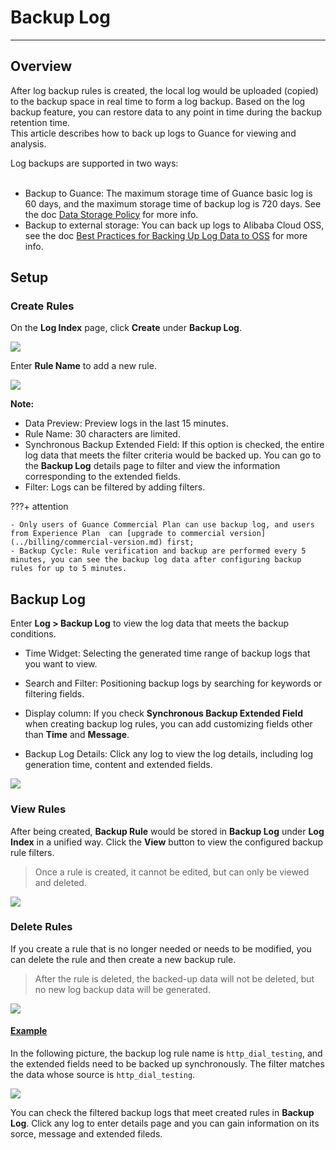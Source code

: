 # Backup Log
---

## Overview

After log backup rules is created, the local log would be uploaded (copied) to the backup space in real time to form a log backup. Based on the log backup feature, you can restore data to any point in time during the backup retention time.<br/> This article describes how to back up logs to Guance for viewing and analysis.<br/>

Log backups are supported in two ways:<br/><br/>
- Backup to Guance: The maximum storage time of Guance basic log is 60 days, and the maximum storage time of backup log is 720 days. See the doc [Data Storage Policy](../billing/billing-method/data-storage.md) for more info.     
- Backup to external storage: You can back up logs to Alibaba Cloud OSS, see the doc [Best Practices for Backing Up Log Data to OSS](../best-practices/partner/log-backup-to-oss-by-func.md) for more info.  


## Setup

### Create Rules

On the **Log Index** page, click **Create** under **Backup Log**. 
 
![](img/backup-log-en-1.png) 
 
Enter **Rule Name** to add a new rule.
 
![](img/backup-log-en-2.png) 


**Note:**

- Data Preview: Preview logs in the last 15 minutes.
- Rule Name: 30 characters are limited.   
- Synchronous Backup Extended Field: If this option is checked, the entire log data that meets the filter criteria would be backed up. You can go to the **Backup Log** details page to filter and view the information corresponding to the extended fields.  
- Filter: Logs can be filtered by adding filters.   

???+ attention

    - Only users of Guance Commercial Plan can use backup log, and users from Experience Plan  can [upgrade to commercial version](../billing/commercial-version.md) first;  
    - Backup Cycle: Rule verification and backup are performed every 5 minutes, you can see the backup log data after configuring backup rules for up to 5 minutes.     

## Backup Log

Enter **Log > Backup Log** to view the log data that meets the backup conditions.

- Time Widget: Selecting the generated time range of backup logs that you want to view.  
- Search and Filter: Positioning backup logs by searching for keywords or filtering fields.  
- Display column: If you check **Synchronous Backup Extended Field** when creating backup log rules, you can add customizing fields other than **Time** and **Message**.


- Backup Log Details: Click any log to view the log details, including log generation time, content and extended fields.  

![](img/backup-log-en-6.png)


### View Rules
 
After being created, **Backup Rule** would be stored in **Backup Log** under **Log Index** in a unified way. Click the **View** button to view the configured backup rule filters. 

> Once a rule is created, it cannot be edited, but can only be viewed and deleted. 

![](img/backup-log-en-4.png)


### Delete Rules

If you create a rule that is no longer needed or needs to be modified, you can delete the rule and then create a new backup rule. 

> After the rule is deleted, the backed-up data will not be deleted, but no new log backup data will be generated.

![](img/backup-log-en-5.png)


#### <u>Example</u>
 
In the following picture, the backup log rule name is `http_dial_testing`, and the extended fields need to be backed up synchronously. The filter matches the data whose source is `http_dial_testing`.

![](img/backup-log-en-3.png)

You can check the filtered backup logs that meet created rules in **Backup Log**. Click any log to enter details page and you can gain information on its sorce, message and extended fileds.




